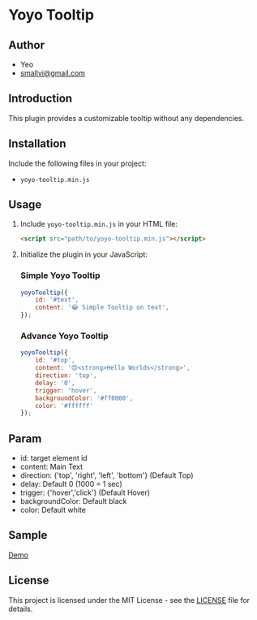 # Yoyo Tooltip

## Author
- Yeo
- smallvi@gmail.com

## Introduction

This plugin provides a customizable tooltip without any dependencies.

<!-- ## Screenshot

![Yoyo Tooltip](images/sample_yoyo_toast.png) -->

## Installation

Include the following files in your project:

- `yoyo-tooltip.min.js`

## Usage

1. Include `yoyo-tooltip.min.js` in your HTML file:

   ```html
   <script src="path/to/yoyo-tooltip.min.js"></script>
   ```

2. Initialize the plugin in your JavaScript:
    
    ### Simple Yoyo Tooltip

    ```javascript
    yoyoTooltip({
        id: '#text',
        content: '😂 Simple Tooltip on text',
    });
    ```
    
    ### Advance Yoyo Tooltip

    ```javascript
    yoyoTooltip({
        id: '#top',
        content: '😍<strong>Hello Worlds</strong>',
        direction: 'top',
        delay: '0',
        trigger: 'hover',
        backgroundColor: '#ff0000',
        color: '#ffffff'
    });
    ```

## Param
- id: target element id
- content: Main Text
- direction: {'top', 'right', 'left', 'bottom'} (Default Top)
- delay: Default 0 (1000 = 1 sec)
- trigger: {'hover','click'} (Default Hover)
- backgroundColor: Default black
- color: Default white

## Sample

[Demo](https://smallvi.github.io/yoyo-tooltip/)

## License

This project is licensed under the MIT License - see the [LICENSE](LICENSE) file for details.